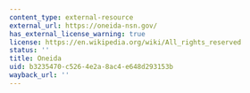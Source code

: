 ```yaml
---
content_type: external-resource
external_url: https://oneida-nsn.gov/
has_external_license_warning: true
license: https://en.wikipedia.org/wiki/All_rights_reserved
status: ''
title: Oneida
uid: b3235470-c526-4e2a-8ac4-e648d293153b
wayback_url: ''
---
```

